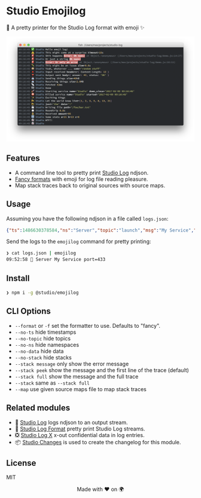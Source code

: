 # Studio Emojilog

🌈 A pretty printer for the Studio Log format with emoji ✨

![](https://github.com/javascript-studio/studio-emojilog/raw/master/emojilog.png)

## Features

- A command line tool to pretty print [Studio Log][1] ndjson.
- [Fancy formats][2] with emoji for log file reading pleasure.
- Map stack traces back to original sources with source maps.

## Usage

Assuming you have the following ndjson in a file called `logs.json`:

```json
{"ts":1486630378584,"ns":"Server","topic":"launch","msg":"My Service","data":{"port":433}}
```

Send the logs to the `emojilog` command for pretty printing:

```bash
❯ cat logs.json | emojilog
09:52:58 🚀 Server My Service port=433
```

## Install

```bash
❯ npm i -g @studio/emojilog
```

## CLI Options

- `--format` or `-f` set the formatter to use. Defaults to "fancy".
- `--no-ts` hide timestamps
- `--no-topic` hide topics
- `--no-ns` hide namespaces
- `--no-data` hide data
- `--no-stack` hide stacks
- `--stack message` only show the error message
- `--stack peek` show the message and the first line of the trace (default)
- `--stack full` show the message and the full trace
- `--stack` same as `--stack full`
- `--map` use given source maps file to map stack traces

## Related modules

- 👻 [Studio Log][1] logs ndjson to an output stream.
- 🎩 [Studio Log Format][2] pretty print Studio Log streams.
- ❎ [Studio Log X][3] x-out confidential data in log entries.
- 📦 [Studio Changes][4] is used to create the changelog for this module.

## License

MIT

<div align="center">Made with ❤️ on 🌍</div>

[1]: https://github.com/javascript-studio/studio-log
[2]: https://github.com/javascript-studio/studio-log-format
[3]: https://github.com/javascript-studio/studio-log-x
[4]: https://github.com/javascript-studio/studio-changes
